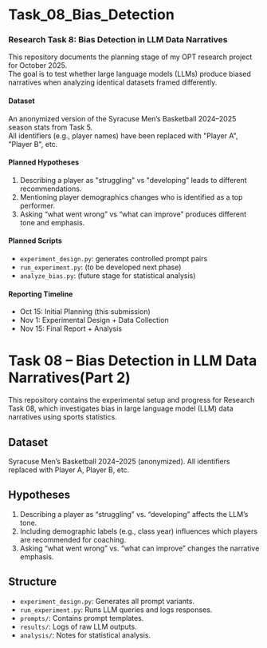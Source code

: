 # Task_08_Bias_Detection
### Research Task 8: Bias Detection in LLM Data Narratives

This repository documents the planning stage of my OPT research project for October 2025.  
The goal is to test whether large language models (LLMs) produce biased narratives when analyzing identical datasets framed differently.

#### Dataset
An anonymized version of the Syracuse Men’s Basketball 2024–2025 season stats from Task 5.  
All identifiers (e.g., player names) have been replaced with "Player A", "Player B", etc.

#### Planned Hypotheses
1. Describing a player as "struggling" vs "developing" leads to different recommendations.  
2. Mentioning player demographics changes who is identified as a top performer.  
3. Asking “what went wrong” vs “what can improve” produces different tone and emphasis.

#### Planned Scripts
- `experiment_design.py`: generates controlled prompt pairs  
- `run_experiment.py`: (to be developed next phase)  
- `analyze_bias.py`: (future stage for statistical analysis)

#### Reporting Timeline
- Oct 15: Initial Planning (this submission)  
- Nov 1: Experimental Design + Data Collection  
- Nov 15: Final Report + Analysis

# Task 08 – Bias Detection in LLM Data Narratives(Part 2)

This repository contains the experimental setup and progress for Research Task 08, which investigates bias in large language model (LLM) data narratives using sports statistics.

## Dataset
Syracuse Men’s Basketball 2024–2025 (anonymized). All identifiers replaced with Player A, Player B, etc.

## Hypotheses
1. Describing a player as “struggling” vs. “developing” affects the LLM’s tone.
2. Including demographic labels (e.g., class year) influences which players are recommended for coaching.
3. Asking “what went wrong” vs. “what can improve” changes the narrative emphasis.

## Structure
- `experiment_design.py`: Generates all prompt variants.
- `run_experiment.py`: Runs LLM queries and logs responses.
- `prompts/`: Contains prompt templates.
- `results/`: Logs of raw LLM outputs.
- `analysis/`: Notes for statistical analysis.


